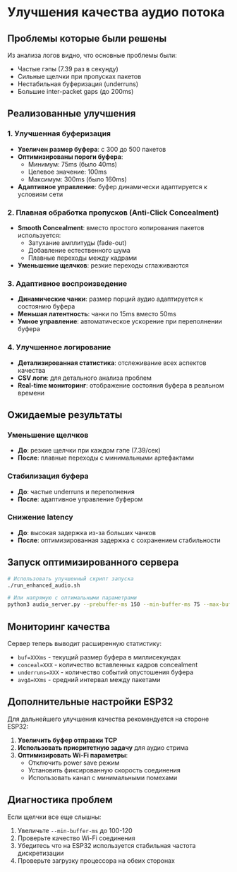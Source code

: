 # Улучшения качества аудио потока

## Проблемы которые были решены

Из анализа логов видно, что основные проблемы были:
- Частые гэпы (7.39 раз в секунду)
- Сильные щелчки при пропусках пакетов
- Нестабильная буферизация (underruns)
- Большие inter-packet gaps (до 200ms)

## Реализованные улучшения

### 1. Улучшенная буферизация
- **Увеличен размер буфера**: с 300 до 500 пакетов
- **Оптимизированы пороги буфера**:
  - Минимум: 75ms (было 40ms)
  - Целевое значение: 100ms
  - Максимум: 300ms (было 160ms)
- **Адаптивное управление**: буфер динамически адаптируется к условиям сети

### 2. Плавная обработка пропусков (Anti-Click Concealment)
- **Smooth Concealment**: вместо простого копирования пакетов используется:
  - Затухание амплитуды (fade-out)
  - Добавление естественного шума
  - Плавные переходы между кадрами
- **Уменьшение щелчков**: резкие переходы сглаживаются

### 3. Адаптивное воспроизведение
- **Динамические чанки**: размер порций аудио адаптируется к состоянию буфера
- **Меньшая латентность**: чанки по 15ms вместо 50ms
- **Умное управление**: автоматическое ускорение при переполнении буфера

### 4. Улучшенное логирование
- **Детализированная статистика**: отслеживание всех аспектов качества
- **CSV логи**: для детального анализа проблем
- **Real-time мониторинг**: отображение состояния буфера в реальном времени

## Ожидаемые результаты

### Уменьшение щелчков
- **До**: резкие щелчки при каждом гэпе (7.39/сек)
- **После**: плавные переходы с минимальными артефактами

### Стабилизация буфера
- **До**: частые underruns и переполнения
- **После**: адаптивное управление буфером

### Снижение latency
- **До**: высокая задержка из-за больших чанков
- **После**: оптимизированная задержка с сохранением стабильности

## Запуск оптимизированного сервера

```bash
# Использовать улучшенный скрипт запуска
./run_enhanced_audio.sh

# Или напрямую с оптимальными параметрами
python3 audio_server.py --prebuffer-ms 150 --min-buffer-ms 75 --max-buffer-ms 300
```

## Мониторинг качества

Сервер теперь выводит расширенную статистику:
- `buf=XXXms` - текущий размер буфера в миллисекундах
- `conceal=XXX` - количество вставленных кадров concealment
- `underruns=XXX` - количество событий опустошения буфера
- `avgΔ=XXms` - средний интервал между пакетами

## Дополнительные настройки ESP32

Для дальнейшего улучшения качества рекомендуется на стороне ESP32:

1. **Увеличить буфер отправки TCP**
2. **Использовать приоритетную задачу** для аудио стрима
3. **Оптимизировать Wi-Fi параметры**:
   - Отключить power save режим
   - Установить фиксированную скорость соединения
   - Использовать канал с минимальными помехами

## Диагностика проблем

Если щелчки все еще слышны:
1. Увеличьте `--min-buffer-ms` до 100-120
2. Проверьте качество Wi-Fi соединения
3. Убедитесь что на ESP32 используется стабильная частота дискретизации
4. Проверьте загрузку процессора на обеих сторонах
